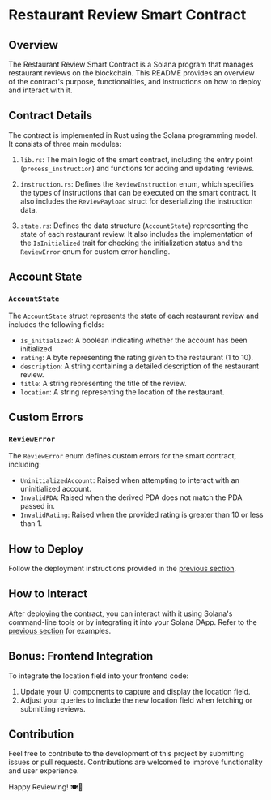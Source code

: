 # Restaurant Review Smart Contract

## Overview

The Restaurant Review Smart Contract is a Solana program that manages restaurant reviews on the blockchain. This README provides an overview of the contract's purpose, functionalities, and instructions on how to deploy and interact with it.

## Contract Details

The contract is implemented in Rust using the Solana programming model. It consists of three main modules:

1. `lib.rs`: The main logic of the smart contract, including the entry point (`process_instruction`) and functions for adding and updating reviews.

2. `instruction.rs`: Defines the `ReviewInstruction` enum, which specifies the types of instructions that can be executed on the smart contract. It also includes the `ReviewPayload` struct for deserializing the instruction data.

3. `state.rs`: Defines the data structure (`AccountState`) representing the state of each restaurant review. It also includes the implementation of the `IsInitialized` trait for checking the initialization status and the `ReviewError` enum for custom error handling.

## Account State

### `AccountState`

The `AccountState` struct represents the state of each restaurant review and includes the following fields:

- `is_initialized`: A boolean indicating whether the account has been initialized.
- `rating`: A byte representing the rating given to the restaurant (1 to 10).
- `description`: A string containing a detailed description of the restaurant review.
- `title`: A string representing the title of the review.
- `location`: A string representing the location of the restaurant.

## Custom Errors

### `ReviewError`

The `ReviewError` enum defines custom errors for the smart contract, including:

- `UninitializedAccount`: Raised when attempting to interact with an uninitialized account.
- `InvalidPDA`: Raised when the derived PDA does not match the PDA passed in.
- `InvalidRating`: Raised when the provided rating is greater than 10 or less than 1.

## How to Deploy

Follow the deployment instructions provided in the [previous section](#how-to-deploy).

## How to Interact

After deploying the contract, you can interact with it using Solana's command-line tools or by integrating it into your Solana DApp. Refer to the [previous section](#how-to-interact) for examples.

## Bonus: Frontend Integration

To integrate the location field into your frontend code:

1. Update your UI components to capture and display the location field.
2. Adjust your queries to include the new location field when fetching or submitting reviews.

## Contribution

Feel free to contribute to the development of this project by submitting issues or pull requests. Contributions are welcomed to improve functionality and user experience.

Happy Reviewing! 🍽️🌟
